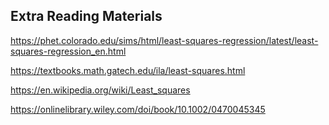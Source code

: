 ## Extra Reading Materials

https://phet.colorado.edu/sims/html/least-squares-regression/latest/least-squares-regression_en.html

https://textbooks.math.gatech.edu/ila/least-squares.html

https://en.wikipedia.org/wiki/Least_squares

https://onlinelibrary.wiley.com/doi/book/10.1002/0470045345
